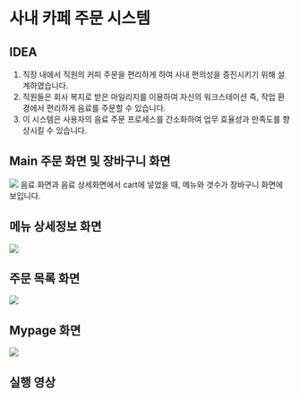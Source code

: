 # 사내 카페 주문 시스템 
## IDEA 
1. 직장 내에서 직원의 커피 주문을 편리하게 하여 사내 편의성을 증진시키기 위해 설계하였습니다.
2. 직원들은 회사 복지로 받은 마일리지를 이용하여 자신의 워크스테이션 즉, 작업 환경에서 편리하게 음료를 주문할 수 있습니다.
3. 이 시스템은 사용자의 음료 주문 프로세스를 간소화하여 업무 효율성과 만족도를 향상시킬 수 있습니다.

## Main 주문 화면 및 장바구니 화면
<img width="{80%}" src="{https://github.com/XIOZ119/Company-Internal-Cafe-System/assets/63907578/2c313e57-f010-4e63-948d-e287410f5ac2}"/>
음료 화면과 음료 상세화면에서 cart에 넣었을 때, 메뉴와 갯수가 장바구니 화면에 보입니다. 

## 메뉴 상세정보 화면
<img width="{80%}" src="{https://github.com/XIOZ119/Company-Internal-Cafe-System/assets/63907578/8df5a4ab-8b84-4fc4-916d-bfe9c12ea722}"/>

## 주문 목록 화면
<img width="{80%}" src="{https://github.com/XIOZ119/Company-Internal-Cafe-System/assets/63907578/e497d757-5642-4cd3-a9db-328892a38276}"/>

## Mypage 화면
<img width="{80%}" src="{https://github.com/XIOZ119/Company-Internal-Cafe-System/assets/63907578/dd540834-5503-4565-a1c3-e2c51ba0019e}"/>

## 실행 영상

